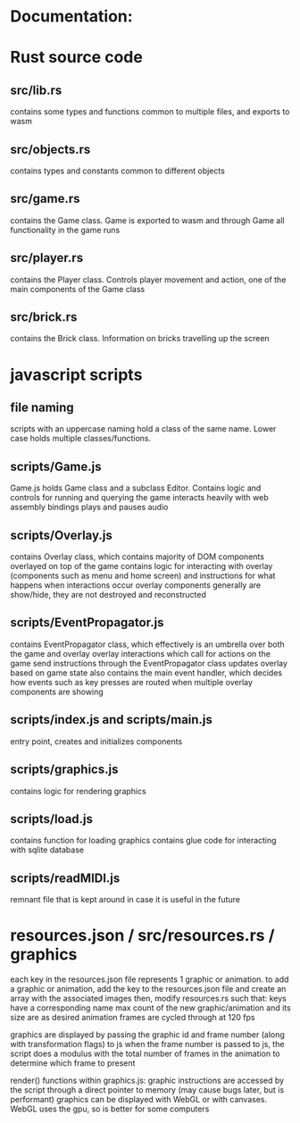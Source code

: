 # Documentation:

# Rust source code

## src/lib.rs
contains some types and functions common to multiple files, and exports to wasm

## src/objects.rs
contains types and constants common to different objects

## src/game.rs
contains the Game class. Game is exported to wasm and through Game all functionality in the game runs

## src/player.rs
contains the Player class. Controls player movement and action, one of the main components of the Game class

## src/brick.rs
contains the Brick class. Information on bricks travelling up the screen

# javascript scripts

## file naming

scripts with an uppercase naming hold a class of the same name. Lower case holds multiple classes/functions. 

## scripts/Game.js

Game.js holds Game class and a subclass Editor. 
Contains logic and controls for running and querying the game
interacts heavily with web assembly bindings
plays and pauses audio

## scripts/Overlay.js

contains Overlay class, which contains majority of DOM components overlayed on top of the game
contains logic for interacting with overlay (components such as menu and home screen) and instructions for what happens when interactions occur
overlay components generally are show/hide, they are not destroyed and reconstructed

## scripts/EventPropagator.js

contains EventPropagator class, which effectively is an umbrella over both the game and overlay
overlay interactions which call for actions on the game send instructions through the EventPropagator class
updates overlay based on game state
also contains the main event handler, which decides how events such as key presses are routed when multiple overlay components are showing

## scripts/index.js and scripts/main.js

entry point, creates and initializes components

## scripts/graphics.js

contains logic for rendering graphics

## scripts/load.js

contains function for loading graphics
contains glue code for interacting with sqlite database

## scripts/readMIDI.js

remnant file that is kept around in case it is useful in the future

# resources.json / src/resources.rs / graphics

each key in the resources.json file represents 1 graphic or animation. 
to add a graphic or animation, add the key to the resources.json file and create an array with the associated images
then, modify resources.rs such that: 
	keys have a corresponding name
	max count of the new graphic/animation and its size are as desired
animation frames are cycled through at 120 fps

graphics are displayed by passing the graphic id and frame number (along with transformation flags) to js
when the frame number is passed to js, the script does a modulus with the 
	total number of frames in the animation to determine which frame to present

render() functions within graphics.js:
graphic instructions are accessed by the script through a direct pointer to memory (may cause bugs later, but is performant)
graphics can be displayed with WebGL or with canvases. WebGL uses the gpu, so is better for some computers
